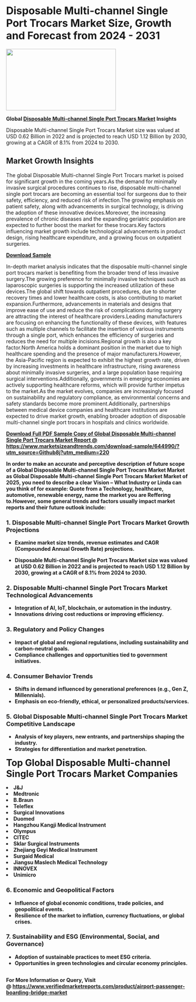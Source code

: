 <H1>Disposable Multi-channel Single Port Trocars Market Size, Growth and Forecast from 2024 - 2031</H1><img class="aligncenter size-medium wp-image-584254" src="https://thirdeyenews.in/wp-content/uploads/2024/09/Global-Market-Research-300x168.jpeg" alt="" width="300" height="168" /><p><strong>Global&nbsp;<a href="https://www.marketsizeandtrends.com/download-sample/644990/?utm_source=Github8j?utm_medium=220">Disposable Multi-channel Single Port Trocars Market</a> Insights</strong></p><p>Disposable Multi-channel Single Port Trocars Market size was valued at USD 0.62 Billion in 2022 and is projected to reach USD 1.12 Billion by 2030, growing at a CAGR of 8.1% from 2024 to 2030.</p><p><h2>Market Growth Insights</h2> <p>The global Disposable Multi-channel Single Port Trocars market is poised for significant growth in the coming years.As the demand for minimally invasive surgical procedures continues to rise, disposable multi-channel single port trocars are becoming an essential tool for surgeons due to their safety, efficiency, and reduced risk of infection.The growing emphasis on patient safety, along with advancements in surgical technology, is driving the adoption of these innovative devices.Moreover, the increasing prevalence of chronic diseases and the expanding geriatric population are expected to further boost the market for these trocars.Key factors influencing market growth include technological advancements in product design, rising healthcare expenditure, and a growing focus on outpatient surgeries.</p> <p><strong><a href="#">Download Sample</a></strong></p> <p>In-depth market analysis indicates that the disposable multi-channel single port trocars market is benefiting from the broader trend of less invasive surgery.The growing preference for minimally invasive techniques such as laparoscopic surgeries is supporting the increased utilization of these devices.The global shift towards outpatient procedures, due to shorter recovery times and lower healthcare costs, is also contributing to market expansion.Furthermore, advancements in materials and designs that improve ease of use and reduce the risk of complications during surgery are attracting the interest of healthcare providers.Leading manufacturers are focusing on enhancing the functionality of these devices, with features such as multiple channels to facilitate the insertion of various instruments through a single port, which enhances the efficiency of surgeries and reduces the need for multiple incisions.Regional growth is also a key factor.North America holds a dominant position in the market due to high healthcare spending and the presence of major manufacturers.However, the Asia-Pacific region is expected to exhibit the highest growth rate, driven by increasing investments in healthcare infrastructure, rising awareness about minimally invasive surgeries, and a large population base requiring surgical interventions.Additionally, governments in emerging economies are actively supporting healthcare reforms, which will provide further impetus to the market.As the market evolves, companies are increasingly focused on sustainability and regulatory compliance, as environmental concerns and safety standards become more prominent.Additionally, partnerships between medical device companies and healthcare institutions are expected to drive market growth, enabling broader adoption of disposable multi-channel single port trocars in hospitals and clinics worldwide.</p> <p><strong><a href="#"></p><p><span class=""><strong>Download Full PDF Sample Copy of Global Disposable Multi-channel Single Port Trocars Market Report</strong> @ <a href="https://www.marketsizeandtrends.com/download-sample/644990/?utm_source=Github8j?utm_medium=220" target="_blank">https://www.marketsizeandtrends.com/download-sample/644990/?utm_source=Github8j?utm_medium=220</a></span></p><p>In order to make an accurate and perceptive description of future scope of a Global&nbsp;Disposable Multi-channel Single Port Trocars Market Market as Global&nbsp;Disposable Multi-channel Single Port Trocars Market Market of 2025, you need to describe a clear Vision &ndash; What Industry or Linda can you think of for example: Quote from a Technology, healthcare, automotive, renewable energy, name the market you are Reffering to.However, some general trends and factors usually impact market reports and their future outlook include:</p><h3>1.&nbsp;<strong>Disposable Multi-channel Single Port Trocars Market Growth Projections</strong></h3><ul><li>Examine market size trends, revenue estimates and CAGR (Compounded Annual Growth Rate) projections.</li><li><p>Disposable Multi-channel Single Port Trocars Market size was valued at USD 0.62 Billion in 2022 and is projected to reach USD 1.12 Billion by 2030, growing at a CAGR of 8.1% from 2024 to 2030.</p></li></ul><h3>2.&nbsp;<strong>Disposable Multi-channel Single Port Trocars Market Technological Advancements</strong></h3><ul><li>Integration of AI, IoT, blockchain, or automation in the industry.</li><li>Innovations driving cost reductions or improving efficiency.</li></ul><h3>3.&nbsp;<strong>Regulatory and Policy Changes</strong></h3><ul><li>Impact of global and regional regulations, including sustainability and carbon-neutral goals.</li><li>Compliance challenges and opportunities tied to government initiatives.</li></ul><h3>4.&nbsp;<strong>Consumer Behavior Trends</strong></h3><ul><li>Shifts in demand influenced by generational preferences (e.g., Gen Z, Millennials).</li><li>Emphasis on eco-friendly, ethical, or personalized products/services.</li></ul><h3>5.&nbsp;<strong>Global Disposable Multi-channel Single Port Trocars Market Competitive Landscape</strong></h3><ul><li>Analysis of key players, new entrants, and partnerships shaping the industry.</li><li>Strategies for differentiation and market penetration.</li></ul><p data-pm-slice="1 1 []"><span style="color: inherit; font-family: inherit; font-size: 25px;">Top Global Disposable Multi-channel Single Port Trocars Market Companies</span></p><div class="" data-test-id=""><p><li>J&J</li><li> Medtronic</li><li> B.Braun</li><li> Teleflex</li><li> Surgical Innovations</li><li> Duomed</li><li> Hangzhou Kangji Medical Instrument</li><li> Olympus</li><li> CITEC</li><li> Sklar Surgical Instruments</li><li> Zhejiang Geyi Medical Instrument</li><li> Surgaid Medical</li><li> Jiangsu Maslech Medical Technology</li><li> INNOVEX</li><li> Unimicro</li></p></div><h3>6.&nbsp;<strong>Economic and Geopolitical Factors</strong></h3><ul><li>Influence of global economic conditions, trade policies, and geopolitical events.</li><li>Resilience of the market to inflation, currency fluctuations, or global crises.</li></ul><h3>7.&nbsp;<strong>Sustainability and ESG (Environmental, Social, and Governance)</strong></h3><ul><li>Adoption of sustainable practices to meet ESG criteria.</li><li>Opportunities in green technologies and circular economy principles.</li></ul><h2><strong style="font-size: 14px;">For More Information or Query, Visit @&nbsp;</strong><a style="background-color: #ffffff; font-size: 14px;" href="https://www.marketsizeandtrends.com/report/disposable-multi-channel-single-port-trocars-market/" target="_blank">https://www.verifiedmarketreports.com/product/airport-passenger-boarding-bridge-market</a></h2>